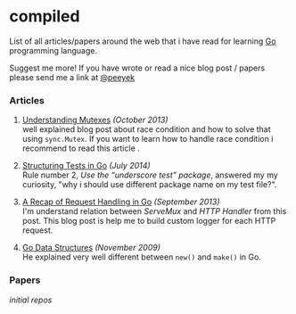 compiled
========

List of all articles/papers around the web that i have read for learning
[Go][go] programming language.

Suggest me more! If you have wrote or read a nice blog post / papers please send me a link at [@peeyek][peeyek]

### Articles
1.  [Understanding Mutexes][1]  _(October 2013)_    
    well explained blog post about race condition and how to solve
    that using `sync.Mutex`. If you want to learn how to handle race
    condition i recommend to read this article .

[1]: http://www.alexedwards.net/blog/understanding-mutexes

2.  [Structuring Tests in Go][2]  _(July 2014)_    
    Rule number 2, _Use the “underscore test” package_, answered my
    my curiosity, "why i should use different package name on my test
    file?".

[2]: https://medium.com/@benbjohnson/structuring-tests-in-go-46ddee7a25c

3.  [A Recap of Request Handling in Go][3]  _(September 2013)_    
    I'm understand relation between *ServeMux* and *HTTP Handler* from
    this post. This blog post is help me to build custom logger for each
    HTTP request.

[3]: http://www.alexedwards.net/blog/a-recap-of-request-handling

4.  [Go Data Structures][4]  _(November 2009)_    
    He explained very well different between `new()` and `make()` in Go.

[4]: http://research.swtch.com/godata

### Papers
_initial repos_


[go]: http://golang.org
[peeyek]: http://twitter.com/peeyek
